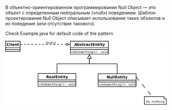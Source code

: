 В объектно-ориентированном программировании Null Object — это объект с определенным нейтральным («null») поведением. Шаблон проектирования Null Object описывает использование таких объектов и их поведение (или отсутствие такового).

Check Example.java for default code of the pattern


![alt-text](https://github.com/self-harm/java-practice/blob/main/Patterns/NullObject/700px-Null_Object.svg.png)
